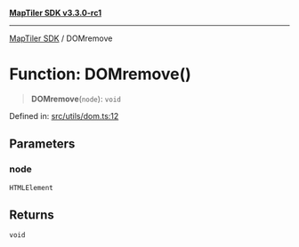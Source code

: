 [**MapTiler SDK v3.3.0-rc1**](../README.md)

***

[MapTiler SDK](../README.md) / DOMremove

# Function: DOMremove()

> **DOMremove**(`node`): `void`

Defined in: [src/utils/dom.ts:12](https://github.com/maptiler/maptiler-sdk-js/blob/d9cb958ebf063ecde2f6f583eb172e5a83460e6a/src/utils/dom.ts#L12)

## Parameters

### node

`HTMLElement`

## Returns

`void`
